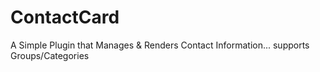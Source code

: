 # ContactCard
A Simple Plugin that Manages &amp; Renders Contact Information... supports Groups/Categories
